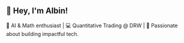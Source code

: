 ## 👋 Hey, I'm Albin!

🌱 AI & Math enthusiast | 💻 Quantitative Trading @ DRW | 🚀 Passionate about building impactful tech.
